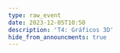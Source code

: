 ```yaml
---
type: raw_event
date: 2023-12-05T10:50
description: 'T4: Gráficos 3D'
hide_from_announcments: true
---
```

<!-- **Tópicos:**
1. Tópico 1
2. Tópico 2
3. Tópico 3 -->
